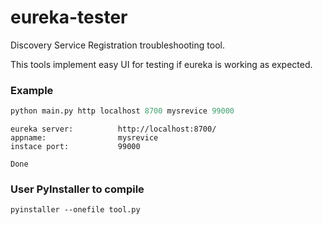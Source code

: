 # eureka-tester

Discovery Service Registration troubleshooting tool.

This tools implement easy UI for testing if eureka is working as expected.

### Example
```py
python main.py http localhost 8700 mysrevice 99000
```

```
eureka server:          http://localhost:8700/
appname:                mysrevice
instace port:           99000
              
Done
```

### User PyInstaller to compile
```
pyinstaller --onefile tool.py
```
